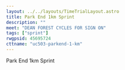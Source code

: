 ```yaml
---
layout: ../../layouts/TimeTrialLayout.astro
title: Park End 1km Sprint
description: ""
meet: "DEAN FOREST CYCLES FOR SIGN ON"
tags: ["sprint"]
rwgpsid: 45695724
cttname: "uc503-parkend-1-km"
---
```


Park End 1km Sprint
